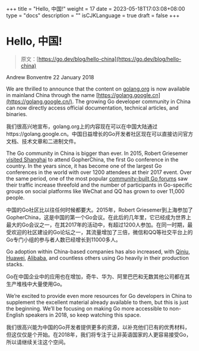 +++
title = "Hello, 中国!"
weight = 17
date = 2023-05-18T17:03:08+08:00
type = "docs"
description = ""
isCJKLanguage = true
draft = false
+++

# Hello, 中国!

> 原文：[https://go.dev/blog/hello-china](https://go.dev/blog/hello-china)

Andrew Bonventre
22 January 2018

We are thrilled to announce that the content on [golang.org](https://golang.org/) is now available in mainland China through the name [https://golang.google.cn](https://golang.google.cn/). The growing Go developer community in China can now directly access official documentation, technical articles, and binaries.

我们很高兴地宣布，golang.org上的内容现在可以在中国大陆通过https://golang.google.cn。中国日益增长的Go开发者社区现在可以直接访问官方文档、技术文章和二进制文件。

The Go community in China is bigger than ever. In 2015, Robert Griesemer [visited Shanghai](https://go.dev/blog/gopherchina) to attend GopherChina, the first Go conference in the country. In the years since, it has become one of the largest Go conferences in the world with over 1200 attendees at their 2017 event. Over the same period, one of the most popular [community-built Go forums](https://gocn.io/) saw their traffic increase threefold and the number of participants in Go-specific groups on social platforms like WeChat and QQ has grown to over 11,000 people.

中国的Go社区比以往任何时候都要大。2015年，Robert Griesemer到上海参加了GopherChina，这是中国的第一个Go会议。在此后的几年里，它已经成为世界上最大的Go会议之一，在其2017年的活动中，有超过1200人参加。在同一时期，最受欢迎的社区建设的Go论坛之一，其流量增加了三倍，微信和QQ等社交平台上的Go专门小组的参与者人数已经增长到11000多人。

Go adoption within China-based companies has also increased, with [Qiniu](https://www.qiniu.com/), [Huawei](http://www.huawei.com/), [Alibaba](http://www.alibabagroup.com/), and countless others using Go heavily in their production stacks.

Go在中国企业中的应用也在增加，奇牛、华为、阿里巴巴和无数其他公司都在其生产堆栈中大量使用Go。

We’re excited to provide even more resources for Go developers in China to supplement the excellent material already available to them, but this is just the beginning. We’ll be focusing on making Go more accessible to non-English speakers in 2018, so keep watching this space.

我们很高兴能为中国的Go开发者提供更多的资源，以补充他们已有的优秀材料，但这仅仅是个开始。在2018年，我们将专注于让非英语国家的人更容易接受Go，所以请继续关注这个空间。
